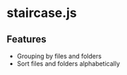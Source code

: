 # staircase.js

## Features

- Grouping by files and folders
- Sort files and folders alphabetically